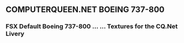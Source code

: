 ## COMPUTERQUEEN.NET BOEING 737-800
### FSX Default Boeing 737-800 ... ... Textures for the CQ.Net Livery
